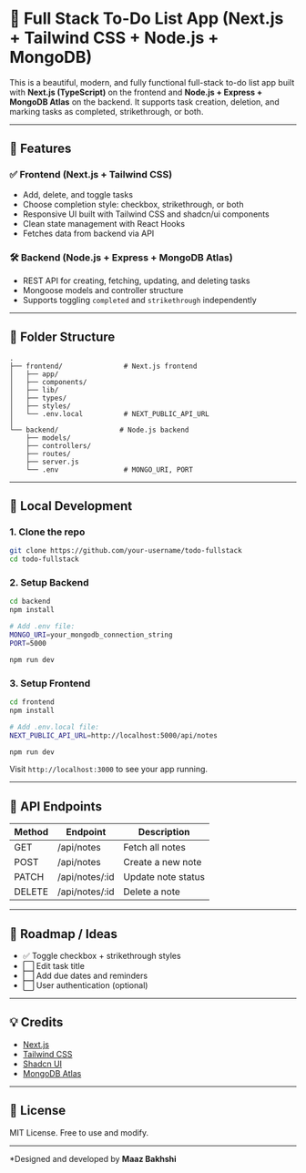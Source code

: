 # 📝 Full Stack To-Do List App (Next.js + Tailwind CSS + Node.js + MongoDB)

This is a beautiful, modern, and fully functional full-stack to-do list app built with **Next.js (TypeScript)** on the frontend and **Node.js + Express + MongoDB Atlas** on the backend. It supports task creation, deletion, and marking tasks as completed, strikethrough, or both.

---

## 🚀 Features

### ✅ Frontend (Next.js + Tailwind CSS)

* Add, delete, and toggle tasks
* Choose completion style: checkbox, strikethrough, or both
* Responsive UI built with Tailwind CSS and shadcn/ui components
* Clean state management with React Hooks
* Fetches data from backend via API

### 🛠️ Backend (Node.js + Express + MongoDB Atlas)

* REST API for creating, fetching, updating, and deleting tasks
* Mongoose models and controller structure
* Supports toggling `completed` and `strikethrough` independently

---

## 📂 Folder Structure

```
.
├── frontend/               # Next.js frontend
│   ├── app/
│   ├── components/
│   ├── lib/
│   ├── types/
│   ├── styles/
│   └── .env.local          # NEXT_PUBLIC_API_URL
│
└── backend/               # Node.js backend
    ├── models/
    ├── controllers/
    ├── routes/
    ├── server.js
    └── .env                # MONGO_URI, PORT
```

---

## 🧪 Local Development

### 1. Clone the repo

```bash
git clone https://github.com/your-username/todo-fullstack
cd todo-fullstack
```

### 2. Setup Backend

```bash
cd backend
npm install

# Add .env file:
MONGO_URI=your_mongodb_connection_string
PORT=5000

npm run dev
```

### 3. Setup Frontend

```bash
cd frontend
npm install

# Add .env.local file:
NEXT_PUBLIC_API_URL=http://localhost:5000/api/notes

npm run dev
```

Visit `http://localhost:3000` to see your app running.

---

## 🔧 API Endpoints

| Method | Endpoint        | Description        |
| ------ | --------------- | ------------------ |
| GET    | /api/notes      | Fetch all notes    |
| POST   | /api/notes      | Create a new note  |
| PATCH  | /api/notes/\:id | Update note status |
| DELETE | /api/notes/\:id | Delete a note      |

---

## 🎯 Roadmap / Ideas

* ✅ Toggle checkbox + strikethrough styles
* ⬜ Edit task title
* ⬜ Add due dates and reminders
* ⬜ User authentication (optional)

---

## 💡 Credits

* [Next.js](https://nextjs.org/)
* [Tailwind CSS](https://tailwindcss.com/)
* [Shadcn UI](https://ui.shadcn.com/)
* [MongoDB Atlas](https://www.mongodb.com/atlas)

---

## 📄 License

MIT License. Free to use and modify.

---

*Designed and developed by **Maaz Bakhshi**
